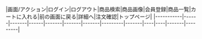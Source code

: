 |画面/アクション|ログイン|ログアウト|商品検索|商品画像|会員登録|商品一覧|カートに入れる|前の画面に戻る|詳細へ|注文確認|トップページ|
|-----------|------|-------|------|-------|-------|-------|---------|-------|----|----|-------|---------|
